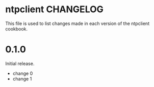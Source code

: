 # ntpclient CHANGELOG

This file is used to list changes made in each version of the ntpclient cookbook.

# 0.1.0

Initial release.

- change 0
- change 1

